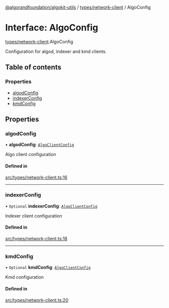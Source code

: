 [@algorandfoundation/algokit-utils](../README.md) / [types/network-client](../modules/types_network_client.md) / AlgoConfig

# Interface: AlgoConfig

[types/network-client](../modules/types_network_client.md).AlgoConfig

Configuration for algod, indexer and kmd clients.

## Table of contents

### Properties

- [algodConfig](types_network_client.AlgoConfig.md#algodconfig)
- [indexerConfig](types_network_client.AlgoConfig.md#indexerconfig)
- [kmdConfig](types_network_client.AlgoConfig.md#kmdconfig)

## Properties

### algodConfig

• **algodConfig**: [`AlgoClientConfig`](types_network_client.AlgoClientConfig.md)

Algo client configuration

#### Defined in

[src/types/network-client.ts:16](https://github.com/algorandfoundation/algokit-utils-ts/blob/main/src/types/network-client.ts#L16)

___

### indexerConfig

• `Optional` **indexerConfig**: [`AlgoClientConfig`](types_network_client.AlgoClientConfig.md)

Indexer client configuration

#### Defined in

[src/types/network-client.ts:18](https://github.com/algorandfoundation/algokit-utils-ts/blob/main/src/types/network-client.ts#L18)

___

### kmdConfig

• `Optional` **kmdConfig**: [`AlgoClientConfig`](types_network_client.AlgoClientConfig.md)

Kmd configuration

#### Defined in

[src/types/network-client.ts:20](https://github.com/algorandfoundation/algokit-utils-ts/blob/main/src/types/network-client.ts#L20)

